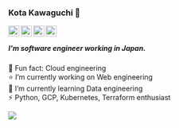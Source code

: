 

### Kota Kawaguchi 👋

<link href="https://fonts.googleapis.com/css2?family=Material+Icons" rel="stylesheet">

<div>
<a href="https://twitter.com/kotaaaa1110">
  <img align="left" alt="Twitter" width="22px" src="https://cdn.jsdelivr.net/npm/simple-icons@3.1.0/icons/twitter.svg" />
</a>  

<a href="https://www.linkedin.com/in/kota-kawaguchi-5891512054/">
  <img align="left" alt="Linkedin" width="22px" src="https://cdn.jsdelivr.net/npm/simple-icons@3.1.0/icons/linkedin.svg" />
</a>  

<a href="https://kotaaaa1110blogs.gtsb.io">
  <img align="left" alt="Gatsby Blog" width="22px" src="https://cdn.jsdelivr.net/npm/simple-icons@3.1.0/icons/gatsby.svg" />
</a>  

<a href="https://kk1110.com/rhp">
  <img align="left" alt="Research bio" width="22px" src="https://cdn.jsdelivr.net/npm/simple-icons@3.1.0/icons/academia.svg" />
</a>  

</div>

<br>

##### I'm software engineer working in Japan.


🔭 Fun fact: Cloud engineering    
⭐ I’m currently working on Web engineering  
🌱 I’m currently learning Data engineering  
⚡ Python, GCP, Kubernetes, Terraform enthusiast
 

![](https://github-readme-stats.vercel.app/api?username=kotaaaa&title_color=fff&icon_color=f9f9f9&text_color=9f9f9f&bg_color=151515)

